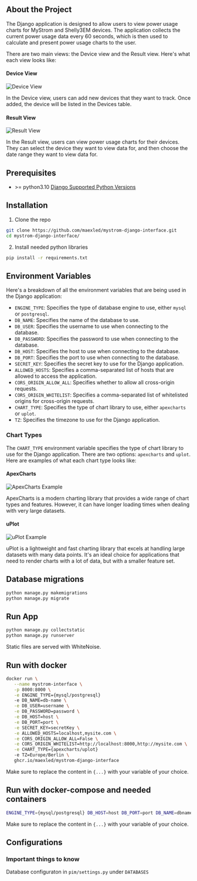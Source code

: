 ## About the Project

The Django application is designed to allow users to view power usage charts for MyStrom and Shelly3EM devices. The application collects the current power usage data every 60 seconds, which is then used to calculate and present power usage charts to the user.

There are two main views: the Device view and the Result view. Here's what each view looks like:

#### Device View

![Device View](https://user-images.githubusercontent.com/39833217/219866064-89c24f07-c297-46cb-9003-b8dc2c2c39a0.png)

In the Device view, users can add new devices that they want to track. Once added, the device will be listed in the Devices table.

#### Result View

![Result View](https://user-images.githubusercontent.com/39833217/219866092-e4213690-3adf-4afd-a188-a7bbefdfc8fa.png)

In the Result view, users can view power usage charts for their devices. They can select the device they want to view data for, and then choose the date range they want to view data for.


## Prerequisites

* \>= python3.10 [Django Supported Python Versions](https://docs.djangoproject.com/en/5.0/releases/5.0/#python-compatibility)

## Installation

1. Clone the repo
```sh
git clone https://github.com/maexled/mystrom-django-interface.git
cd mystrom-django-interface/
```
2. Install needed python libraries
```sh
pip install -r requirements.txt 
```

## Environment Variables

Here's a breakdown of all the environment variables that are being used in the Django application:

- `ENGINE_TYPE`: Specifies the type of database engine to use, either `mysql` or `postgresql`.
- `DB_NAME`: Specifies the name of the database to use.
- `DB_USER`: Specifies the username to use when connecting to the database.
- `DB_PASSWORD`: Specifies the password to use when connecting to the database.
- `DB_HOST`: Specifies the host to use when connecting to the database.
- `DB_PORT`: Specifies the port to use when connecting to the database.
- `SECRET_KEY`: Specifies the secret key to use for the Django application.
- `ALLOWED_HOSTS`: Specifies a comma-separated list of hosts that are allowed to access the application.
- `CORS_ORIGIN_ALLOW_ALL`: Specifies whether to allow all cross-origin requests.
- `CORS_ORIGIN_WHITELIST`: Specifies a comma-separated list of whitelisted origins for cross-origin requests.
- `CHART_TYPE`: Specifies the type of chart library to use, either `apexcharts` or `uplot`.
- `TZ`: Specifies the timezone to use for the Django application.

### Chart Types

The `CHART_TYPE` environment variable specifies the type of chart library to use for the Django application. There are two options: `apexcharts` and `uplot`. Here are examples of what each chart type looks like:

#### ApexCharts

![ApexCharts Example](https://user-images.githubusercontent.com/39833217/219865603-48d5e207-5ba7-4d97-b784-579ec487aed4.png)

ApexCharts is a modern charting library that provides a wide range of chart types and features. However, it can have longer loading times when dealing with very large datasets.

#### uPlot

![uPlot Example](https://user-images.githubusercontent.com/39833217/219865544-9721bd75-73cb-40f4-8516-4a4ec52d21c1.png)


uPlot is a lightweight and fast charting library that excels at handling large datasets with many data points. It's an ideal choice for applications that need to render charts with a lot of data, but with a smaller feature set.

## Database migrations
```sh
python manage.py makemigrations
python manage.py migrate
```
   
## Run App
```sh
python manage.py collectstatic
python manage.py runserver
```
Static files are served with WhiteNoise.

## Run with docker
```sh
docker run \
   --name mystrom-interface \
   -p 8000:8000 \
   -e ENGINE_TYPE={mysql/postgresql}
   -e DB_NAME=db-name \
   -e DB_USER=username \
   -e DB_PASSWORD=password \
   -e DB_HOST=host \
   -e DB_PORT=port \
   -e SECRET_KEY=secretKey \
   -e ALLOWED_HOSTS=localhost,mysite.com \
   -e CORS_ORIGIN_ALLOW_ALL=False \
   -e CORS_ORIGIN_WHITELIST=http://localhost:8000,http://mysite.com \
   -e CHART_TYPE={apexcharts/uplot}
   -e TZ=Europe/Berlin \
   ghcr.io/maexled/mystrom-django-interface
```
Make sure to replace the content in `{...}` with your variable of your choice.

## Run with docker-compose and needed containers
```sh
ENGINE_TYPE={mysql/postgresql} DB_HOST=host DB_PORT=port DB_NAME=dbname DB_USER=username DB_PASSWORD=passowrd SECRET_KEY=secretkey ALLOWED_HOSTS=localhost,myhost.com CORS_ORIGIN_ALLOW_ALL=False CORS_ORIGIN_WHITELIST=http://localhost,http://myhost.com CHART_TYPE={apexcharts/uplot} TZ=Europe/Berlin docker compose up
```
Make sure to replace the content in `{...}` with your variable of your choice.

## Configurations
### Important things to know
Database configuraton in `pim/settings.py` under `DATABASES`
